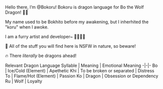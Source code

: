 Hello there, I’m @Bokoru! Bokoru is dragon language for Bo the Wolf Dragon! 🐺🐉

My name used to be Bokhito before my awakening, but I inherhited the "koru" when I awoke.

I am a furry artist and developer~ 🐺🎨👩‍💻

🔞 All of the stuff you will find here is NSFW in nature, so beware!

🔥 There *literally* be dragons ahead!

Relevant Dragon Language
Syllable | Meaning | Emotional Meaning
-|-|-
Bo | Ice/Cold (Element) | Apethetic
Khi | To be broken or separated | Distress
To | Flame/Hot (Element) | Passion
Ko | Dragon | Obsession or Dependency
Ru | Wolf | Loyalty
